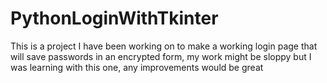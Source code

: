 # PythonLoginWithTkinter
This is a project I have been working on to make a working login page that will save passwords in an encrypted form, my work might be sloppy but I was learning with this one, any improvements would be great
